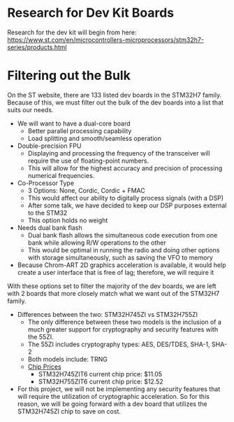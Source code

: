 # Research for Dev Kit Boards
Research for the dev kit will begin from here: https://www.st.com/en/microcontrollers-microprocessors/stm32h7-series/products.html

# Filtering out the Bulk
On the ST website, there are 133 listed dev boards in the STM32H7 family. Because of this, we must filter out the bulk of the dev boards into a list that suits our needs.
* We will want to have a dual-core board
  * Better parallel processing capability
  * Load splitting and smooth/seamless operation
* Double-precision FPU
  * Displaying and processing the frequency of the transceiver will require the use of floating-point numbers.
  * This will allow for the highest accuracy and precision of processing numerical frequencies.
* Co-Processor Type
  * 3 Options: None, Cordic, Cordic + FMAC
  * This would affect our ability to digitally process signals (with a DSP)
  * After some talk, we have decided to keep our DSP purposes external to the STM32
  * This option holds no weight
* Needs dual bank flash
  * Dual bank flash allows the simultaneous code execution from one bank while allowing R/W operations to the other
  * This would be optimal in running the radio and doing other options with storage simultaneously, such as saving the VFO to memory
* Because Chrom-ART 2D graphics acceleration is available, it would help create a user interface that is free of lag; therefore, we will require it
  
With these options set to filter the majority of the dev boards, we are left with 2 boards that more closely match what we want out of the STM32H7 family.

* Differences between the two: STM32H745ZI vs STM32H755ZI
  * The only difference between these two models is the inclusion of a much greater support for cryptography and security features with the 55ZI.
  * The 55ZI includes cryptography types: AES, DES/TDES, SHA-1, SHA-2
  * Both models include: TRNG
  * [Chip Prices](https://estore.st.com)
    * STM32H745ZIT6 current chip price: $11.05
    * STM32H755ZIT6 current chip price: $12.52
* For this project, we will not be implementing any security features that will require the utilization of cryptographic acceleration. So for this reason, we will be going forward with a dev board that utilizes the STM32H745ZI chip to save on cost. 
